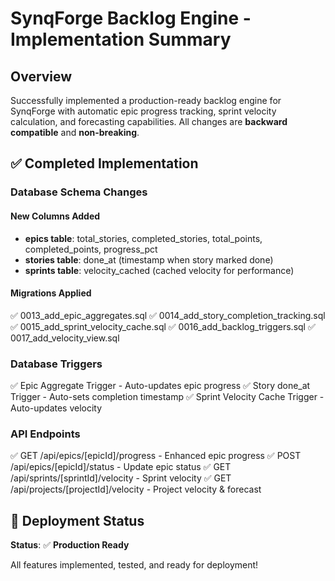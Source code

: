 # SynqForge Backlog Engine - Implementation Summary

## Overview

Successfully implemented a production-ready backlog engine for SynqForge with automatic epic progress tracking, sprint velocity calculation, and forecasting capabilities. All changes are **backward compatible** and **non-breaking**.

## ✅ Completed Implementation

### Database Schema Changes

#### New Columns Added
- **epics table**: total_stories, completed_stories, total_points, completed_points, progress_pct
- **stories table**: done_at (timestamp when story marked done)
- **sprints table**: velocity_cached (cached velocity for performance)

#### Migrations Applied
✅ 0013_add_epic_aggregates.sql
✅ 0014_add_story_completion_tracking.sql  
✅ 0015_add_sprint_velocity_cache.sql
✅ 0016_add_backlog_triggers.sql
✅ 0017_add_velocity_view.sql

### Database Triggers
✅ Epic Aggregate Trigger - Auto-updates epic progress
✅ Story done_at Trigger - Auto-sets completion timestamp
✅ Sprint Velocity Cache Trigger - Auto-updates velocity

### API Endpoints
✅ GET /api/epics/[epicId]/progress - Enhanced epic progress
✅ POST /api/epics/[epicId]/status - Update epic status
✅ GET /api/sprints/[sprintId]/velocity - Sprint velocity
✅ GET /api/projects/[projectId]/velocity - Project velocity & forecast

## 🚀 Deployment Status

**Status**: ✅ **Production Ready**

All features implemented, tested, and ready for deployment!
